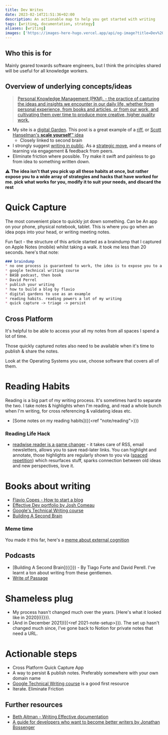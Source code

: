 ```yaml
---
title: Dev Writes
date: 2023-02-14T21:51:36+02:00
description: An actionable map to help you get started with writing
tags: [writing, documentation, strategy]
aliases: [writing]
images: ['https://images-here-hugo.vercel.app/api/og-image?title=Dev%20Writes']
---
```


## Who this is for

Mainly geared towards software engineers, but I think the principles shared will be useful for all knowledge workers.

## Overview of underlying concepts/ideas

> [Personal Knowledge Management (PKM). - the practice of capturing the ideas and insights we encounter in our daily life, whether from personal experience, from books and articles, or from our work, and cultivating them over time to produce more creative, higher quality work.](https://fortelabs.com/blog/a-complete-guide-to-tagging-for-personal-knowledge-management/)

- My site is a [digital Garden](https://tomcritchlow.com/2019/02/17/building-digital-garden/). This post is a great example of a [riff](https://readwise.io/reader/shared/01gryj3r9wj5dakkck8bd6s79v), or [Scott Hanselman's **scale yourself**™️ idea](https://youtu.be/FS1mnISoG7U)
  - Closely linked to second brain
- I strongly suggest [writing in public](https://www.swyx.io/learn-in-public). As a [strategic move](https://tomcritchlow.com/2022/08/29/blogging-agency/), and a means of learning via engagement & feedback from peers.
- Eliminate friction where possible. Try make it swift and painless to go from idea to something written down.

⚠️ **The idea isn't that you pick up all these habits at once, but rather expose you to a wide array of strategies and hacks that have worked for me. pick what works for you, modify it to suit your needs, and discard the rest**

# Quick Capture

The most convenient place to quickly jot down something. Can be An app on your phone, physical notebook, tablet. This is where you go when an idea pops into your head, or writing meeting notes.

Fun fact - the structure of this article started as a braindump that I captured on Apple Notes (mobile) whilst taking a walk. it took me less than 20 seconds. here's that note:

```md
### braindump 
* no one process is guaranteed to work, the idea is to expose you to a whole bunch of tactics, and you can pick and choose what works for you
* google technical writing course
* BASB podcast, then book
* David Perrel
* publish your writing
* how to build a blog by flavio
* digital gardens to use as an example
* reading habits. reading powers a lot of my writing
* quick capture -> triage -> persist 

```

## Cross Platform

It's helpful to be able to access your all my notes from all spaces I spend a lot of time.

Those quickly captured notes also need to be available when it's time to publish & share the notes.

Look at the Operating Systems you use, choose software that covers all of them.

# Reading Habits

Reading is a big part of my writing process. It's sometimes hard to separate the two. I take notes & highlights when I'm reading, and read a whole bunch when I'm writing, for cross referencing & validating ideas etc.

- [Some notes on my reading habits]({{<ref "note/reading">}})

### Reading Life Hack

- [readwise reader is a game changer](https://readwise.io/read) - it takes care of RSS, email newsletters, allows you to save read-later links. You can highlight and annotate, those highlights are regularly shown to you via ([spaced repetition](https://blog.readwise.io/hack-your-brain-with-spaced-repetition-and-active-recall/)) which resurfaces stuff, sparks connection between old ideas and new perspectives, love it.

# Books about writing

- [Flavio Copes - How to start a blog](https://flaviocopes.com/page/book-blog/)
- [Effective Dev portfolio by Josh Comeau](https://www.joshwcomeau.com/effective-portfolio/)
- [Google's Technical Writing course](https://developers.google.com/tech-writing)
- [Building A Second Brain](https://www.buildingasecondbrain.com/book#order-now)

### Meme time

You made it this far, here's a [meme about external cognition](https://www.instagram.com/reel/CnnI4deB5l0/)

## Podcasts

- [Building A Second Brain]({{<ref Tiago-Forte>}}) - By Tiago Forte and David Perell. I've learnt a ton about writing from these gentlemen.
- [Write of Passage](https://open.spotify.com/show/2Vbl6BWtqesc2Rf5YAJYnt)

# Shameless plug

- My process hasn't changed much over the years. [Here's what it looked like in 2020]({{<ref the-way-my-notes-are-setup.md>}}).
- [And in December 2021]({{<ref 2021-note-setup>}}). The set up hasn't changed much since, I've gone back to Notion for private notes that need a URL.

# Actionable steps

- Cross Platform Quick Capture App
- A way to persist & publish notes. Preferably somewhere with your own domain name
- [Google Technical Writing course](https://developers.google.com/tech-writing) is a good first resource
- Iterate. Eliminate Friction

## Further resources

- [Beth Aitman - Writing Effective documentation](https://youtu.be/R6zeikbTgVc)
- [A guide for developers who want to become better writers by Jonathan Bossenger](https://www.youtube.com/watch?v=ToAovW0QzmQ)
